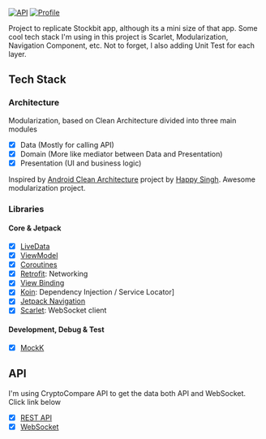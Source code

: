 <p align="left">
  <a href="https://android-arsenal.com/api?level=21"><img alt="API" src="https://img.shields.io/badge/API-21%2B-brightgreen.svg?style=flat"/></a>
  <a href="https://github.com/bobbyirawan09"><img alt="Profile" src="https://badgen.net/badge/icon/bobbyirawan09?icon=github&label"/></a> 
</p>

Project to replicate Stockbit app, although its a mini size of that app. Some cool tech stack I'm using in this project is Scarlet, Modularization, Navigation Component, etc. Not to forget, I also adding Unit Test for each layer.

## Tech Stack

### Architecture

Modularization, based on Clean Architecture divided into three main modules
- [x] Data (Mostly for calling API)
- [x] Domain (More like mediator between Data and Presentation)
- [x] Presentation (UI and business logic)

Inspired by [Android Clean Architecture](https://github.com/happysingh23828/Android-Clean-Architecture) project by [Happy Singh](https://github.com/happysingh23828). Awesome modularization project.

### Libraries

#### Core & Jetpack

- [x] [LiveData](https://developer.android.com/topic/libraries/architecture/livedata)
- [x] [ViewModel](https://developer.android.com/topic/libraries/architecture/viewmodel)
- [x] [Coroutines](https://developer.android.com/topic/libraries/architecture/coroutines)
- [x] [Retrofit](https://square.github.io/retrofit/): Networking
- [x] [View Binding](https://developer.android.com/topic/libraries/view-binding)
- [x] [Koin](https://start.insert-koin.io/#/quickstart/kotlin): Dependency Injection / Service Locator]
- [x] [Jetpack Navigation](https://developer.android.com/guide/navigation/navigation-getting-started)
- [x] [Scarlet](https://github.com/Tinder/Scarlet): WebSocket client

#### Development, Debug & Test

- [x] [MockK](https://mockk.io/)


## API

I'm using CryptoCompare API to get the data both API and WebSocket. Click link below
- [x] [REST API](https://min-api.cryptocompare.com/documentation)
- [x] [WebSocket](https://min-api.cryptocompare.com/documentation/websockets)
